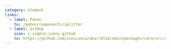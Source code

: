 ```yaml
---
category: element
links:
  - label: Pohon
    to: /pohon/components/splitter
  - label: GitHub
    icon: i-simple-icons-github
    to: https://github.com/vinicunca/akar/blob/main/packages/core/src/splitter/index.ts
---
```

